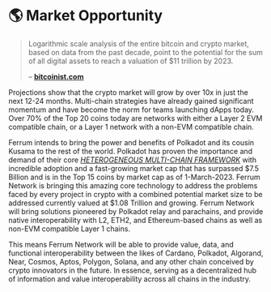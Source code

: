 # 🌎 Market Opportunity

> Logarithmic scale analysis of the entire bitcoin and crypto market, based on data from the past decade, point to the potential for the sum of all digital assets to reach a valuation of $11 trillion by 2023.
>
> – [**bitcoinist.com**](https://bitcoinist.com/total-crypto-market-cap-to-grow-to-usd-11-trillion-in-2023/)

Projections show that the crypto market will grow by over 10x in just the next 12-24 months. Multi-chain strategies have already gained significant momentum and have become the norm for teams launching dApps today. Over 70% of the Top 20 coins today are networks with either a Layer 2 EVM compatible chain, or a Layer 1 network with a non-EVM compatible chain.&#x20;

Ferrum intends to bring the power and benefits of Polkadot and its cousin Kusama to the rest of the world. Polkadot has proven the importance and demand of their core [_HETEROGENEOUS MULTI-CHAIN FRAMEWORK_](https://polkadot.network/PolkaDotPaper.pdf) with incredible adoption and a fast-growing market cap that has surpassed $7.5 Billion and is in the Top 15 coins by market cap as of 1-March-2023. Ferrum Network is bringing this amazing core technology to address the problems faced by every project in crypto with a combined potential market size to be addressed currently valued at $1.08 Trillion and growing. Ferrum Network will bring solutions pioneered by Polkadot relay and parachains, and provide native interoperability with L2, ETH2, and Ethereum-based chains as well as non-EVM compatible Layer 1 chains.

This means Ferrum Network will be able to provide value, data, and functional interoperability between the likes of Cardano, Polkadot, Algorand, Near, Cosmos, Aptos, Polygon, Solana, and any other chain conceived by crypto innovators in the future. In essence, serving as a decentralized hub of information and value interoperability across all chains in the industry.
